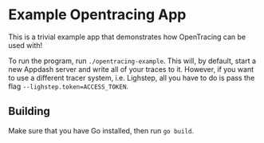 # Example Opentracing App

This is a trivial example app that demonstrates how OpenTracing can be
used with!

To run the program, run `./opentracing-example`. This will, by default,
start a new Appdash server and write all of your traces to it. However,
if you want to use a different tracer system, i.e. Lighstep, all you have
to do is pass the flag `--lighstep.token=ACCESS_TOKEN`.

## Building

Make sure that you have Go installed, then run `go build`.
